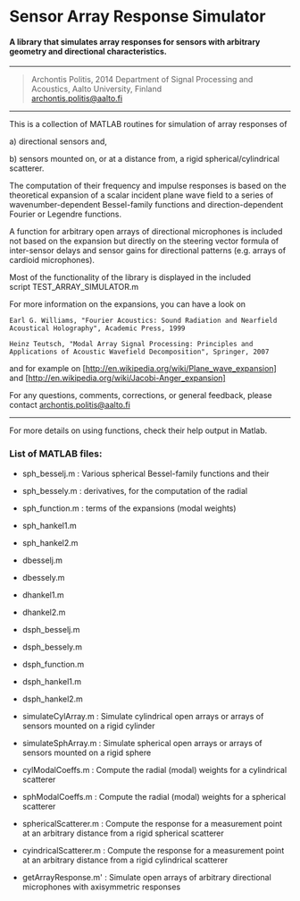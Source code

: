 # Sensor Array Response Simulator

#### A library that simulates array responses for sensors with arbitrary geometry and directional characteristics.

---
>   Archontis Politis, 2014
>   Department of Signal Processing and Acoustics, Aalto University, Finland  
>   archontis.politis@aalto.fi
---

This is a collection of MATLAB routines for simulation of array responses of

a) directional sensors and,

b) sensors mounted on, or at a distance from, a rigid spherical/cylindrical 
scatterer. 

The computation of their frequency and impulse responses is 
based on the theoretical expansion of a scalar incident plane wave field to 
a series of wavenumber-dependent Bessel-family functions and 
direction-dependent Fourier or Legendre functions.

A function for arbitrary open arrays of directional microphones is included 
not based on the expansion but directly on the steering vector formula of 
inter-sensor delays and sensor gains for directional patterns 
(e.g. arrays of cardioid microphones).

Most of the functionality of the library is displayed in the included  
script TEST_ARRAY_SIMULATOR.m

For more information on the expansions, you can have a look on

    Earl G. Williams, "Fourier Acoustics: Sound Radiation and Nearfield 
    Acoustical Holography", Academic Press, 1999

    Heinz Teutsch, "Modal Array Signal Processing: Principles and 
    Applications of Acoustic Wavefield Decomposition", Springer, 2007

and for example on
[http://en.wikipedia.org/wiki/Plane_wave_expansion] and
[http://en.wikipedia.org/wiki/Jacobi-Anger_expansion]

For any questions, comments, corrections, or general feedback, please
contact archontis.politis@aalto.fi

---

For more details on using functions, check their help output in Matlab.

### List of MATLAB files:

* sph_besselj.m     :   Various spherical Bessel-family functions and their
* sph_bessely.m     :   derivatives, for the computation of the radial 
* sph_function.m    :   terms of the expansions (modal weights)
* sph_hankel1.m     
* sph_hankel2.m     
* dbesselj.m        
* dbessely.m        
* dhankel1.m
* dhankel2.m
* dsph_besselj.m
* dsph_bessely.m
* dsph_function.m
* dsph_hankel1.m
* dsph_hankel2.m

* simulateCylArray.m : Simulate cylindrical open arrays or arrays of sensors mounted on a rigid cylinder
* simulateSphArray.m : Simulate spherical open arrays or arrays of sensors mounted on a rigid sphere
* cylModalCoeffs.m : Compute the radial (modal) weights for a cylindrical scatterer
* sphModalCoeffs.m : Compute the radial (modal) weights for a spherical scatterer

* sphericalScatterer.m : Compute the response for a measurement point at an arbitrary distance from a rigid spherical scatterer
* cyindricalScatterer.m : Compute the response for a measurement point at an arbitrary distance from a rigid cylindrical scatterer

* getArrayResponse.m' :  Simulate open arrays of arbitrary directional microphones with axisymmetric responses
